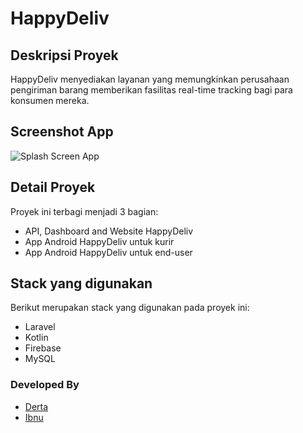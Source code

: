 # HappyDeliv #
## Deskripsi Proyek ##
HappyDeliv menyediakan layanan yang memungkinkan perusahaan pengiriman barang memberikan fasilitas real-time tracking
bagi para konsumen mereka.
## Screenshot App ##
![Splash Screen App](http://happydeliv.com/public/images/happydeliv_app.png)

## Detail Proyek ##
Proyek ini terbagi menjadi 3 bagian: 
- API, Dashboard and Website HappyDeliv
- App Android HappyDeliv untuk kurir
- App Android HappyDeliv untuk end-user

## Stack yang digunakan ##
Berikut merupakan stack yang digunakan pada proyek ini: 
- Laravel
- Kotlin
- Firebase
- MySQL

### Developed By ###
- [Derta](https://id.linkedin.com/in/deassyrizky)
- [Ibnu](https://id.linkedin.com/in/ibnu-muzzakkir-094985107)
